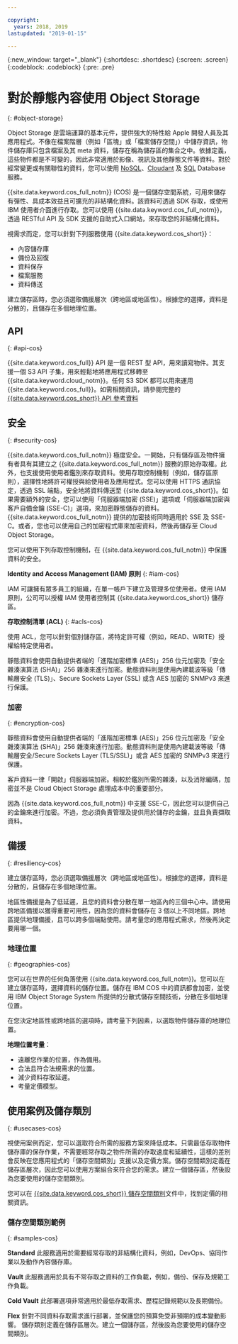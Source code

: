 ```yaml
---

copyright:
  years: 2018, 2019
lastupdated: "2019-01-15"

---
```


{:new_window: target="_blank"}
{:shortdesc: .shortdesc}
{:screen: .screen}
{:codeblock: .codeblock}
{:pre: .pre}

# 對於靜態內容使用 Object Storage
{: #object-storage}

Object Storage 是雲端運算的基本元件，提供強大的特性給 Apple 開發人員及其應用程式。不像在檔案階層（例如「區塊」或「檔案儲存空間」）中儲存資訊，物件儲存庫只包含檔案及其 meta 資料，儲存在稱為儲存區的集合之中。依據定義，這些物件都是不可變的，因此非常適用於影像、視訊及其他靜態文件等資料。對於經常變更或有關聯性的資料，您可以使用 [NoSQL](/docs/swift/data/nosql.html)、[Cloudant](/docs/swift/data/cloudant.html) 及 [SQL](/docs/swift/data/sql.html) Database 服務。

{{site.data.keyword.cos_full_notm}} (COS) 是一個儲存空間系統，可用來儲存有彈性、具成本效益且可擴充的非結構化資料。該資料可透過 SDK 存取，或使用 IBM 使用者介面進行存取。您可以使用 {{site.data.keyword.cos_full_notm}}，透過 RESTful API 及 SDK 支援的自助式入口網站，來存取您的非結構化資料。 

視需求而定，您可以針對下列服務使用 {{site.data.keyword.cos_short}}：

* 內容儲存庫
* 備份及回復
* 資料保存
* 檔案服務
* 資料傳送

建立儲存區時，您必須選取備援層次（跨地區或地區性）。根據您的選擇，資料是分散的，且儲存在多個地理位置。

## API
{: #api-cos}

{{site.data.keyword.cos_full}} API 是一個 REST 型 API，用來讀寫物件。其支援一個 S3 API 子集，用來輕鬆地將應用程式移轉至 {{site.data.keyword.cloud_notm}}。任何 S3 SDK 都可以用來運用 {{site.data.keyword.cos_full}}。如需相關資訊，請參閱完整的 [{{site.data.keyword.cos_short}} API 參考資料](/docs/services/cloud-object-storage/api-reference/about-compatibility-api.html#about-the-ibm-cloud-object-storage-api)

## 安全
{: #security-cos}

{{site.data.keyword.cos_full_notm}} 極度安全。一開始，只有儲存區及物件擁有者具有其建立之 {{site.data.keyword.cos_full_notm}} 服務的原始存取權。此外，也支援使用使用者鑑別來存取資料。使用存取控制機制（例如，儲存區原則），選擇性地將許可權授與給使用者及應用程式。您可以使用 HTTPS 通訊協定，透過 SSL 端點，安全地將資料傳送至 {{site.data.keyword.cos_short}}。如果需要額外的安全，您可以使用「伺服器端加密 (SSE)」選項或「伺服器端加密與客戶自備金鑰 (SSE-C)」選項，來加密靜態儲存的資料。{{site.data.keyword.cos_full_notm}} 提供的加密技術同時適用於 SSE 及 SSE-C。或者，您也可以使用自己的加密程式庫來加密資料，然後再儲存至 Cloud Object Storage。

您可以使用下列存取控制機制，在 {{site.data.keyword.cos_full_notm}} 中保護資料的安全。

**Identity and Access Management (IAM) 原則**
{: #iam-cos}

IAM 可讓擁有眾多員工的組織，在單一帳戶下建立及管理多位使用者。使用 IAM 原則，公司可以授權 IAM 使用者控制其 {{site.data.keyword.cos_short}} 儲存區。

**存取控制清單 (ACL)**
{: #acls-cos}

使用 ACL，您可以針對個別儲存區，將特定許可權（例如，READ、WRITE）授權給特定使用者。

靜態資料會使用自動提供者端的「進階加密標準 (AES)」256 位元加密及「安全雜湊演算法 (SHA)」256 雜湊來進行加密。動態資料則是使用內建載波等級「傳輸層安全 (TLS)」、Secure Sockets Layer (SSL) 或含 AES 加密的 SNMPv3 來進行保護。

### 加密
{: #encryption-cos}

靜態資料會使用自動提供者端的「進階加密標準 (AES)」256 位元加密及「安全雜湊演算法 (SHA)」256 雜湊來進行加密。動態資料則是使用內建載波等級「傳輸層安全/Secure Sockets Layer (TLS/SSL)」或含 AES 加密的 SNMPv3 來進行保護。

客戶資料一律「開啟」伺服器端加密。相較於鑑別所需的雜湊，以及消除編碼，加密並不是 Cloud Object Storage 處理成本中的重要部分。

因為 {{site.data.keyword.cos_full_notm}} 中支援 SSE-C，因此您可以提供自己的金鑰來進行加密。不過，您必須負責管理及提供用於儲存的金鑰，並且負責擷取資料。

## 備援
{: #resiliency-cos}

建立儲存區時，您必須選取備援層次（跨地區或地區性）。根據您的選擇，資料是分散的，且儲存在多個地理位置。

地區性備援是為了低延遲，且您的資料會分散在單一地區內的三個中心中。請使用跨地區備援以獲得重要可用性，因為您的資料會儲存在 3 個以上不同地區。跨地區提供地理備援，且可以跨多個端點使用。請考量您的應用程式需求，然後再決定要用哪一個。

### 地理位置
{: #geographies-cos}

您可以在世界的任何角落使用 {{site.data.keyword.cos_full_notm}}。您可以在建立儲存區時，選擇資料的儲存位置。儲存在 IBM COS 中的資訊都會加密，並使用 IBM Object Storage System 所提供的分散式儲存空間技術，分散在多個地理位置。 

在您決定地區性或跨地區的選項時，請考量下列因素，以選取物件儲存庫的地理位置。

**地理位置考量**：
* 遠離您作業的位置，作為備用。
* 合法且符合法規需求的位置。
* 減少資料存取延遲。
* 考量定價模型。

## 使用案例及儲存類別
{: #usecases-cos}

視使用案例而定，您可以選取符合所需的服務方案來降低成本。只需最低存取物件儲存庫的保存作業，不需要經常存取之物件所需的存取速度和延續性，這樣的差別會反映在您應用程式的「儲存空間類別」支援以及定價方案。儲存空間類別定義在儲存區層次，因此您可以使用方案組合來符合您的需求。建立一個儲存區，然後設為您要使用的儲存空間類別。

您可以在 [{{site.data.keyword.cos_short}} 儲存空間類別](/docs/services/cloud-object-storage/help/billing.html#ibm-cos-pricing)文件中，找到定價的相關資訊。

### 儲存空間類別範例
{: #samples-cos}

**Standard**
此服務適用於需要經常存取的非結構化資料，例如，DevOps、協同作業以及動作內容儲存庫。

**Vault**
此服務適用於具有不常存取之資料的工作負載，例如，備份、保存及規範工作負載。

**Cold Vault**
此部署選項非常適用於最低存取需求、歷程記錄規範以及長期備份。

**Flex** 針對不同資料存取需求進行部署，並保護您的預算免受非預期的成本變動影響。
儲存類別定義在儲存區層次。建立一個儲存區，然後設為您要使用的儲存空間類別。
